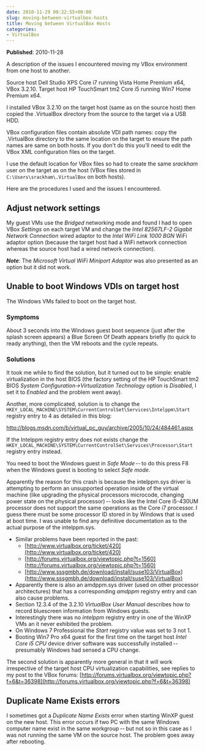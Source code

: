 ```yaml
---
date: 2010-11-29 00:22:55+00:00
slug: moving-between-virtualbox-hosts
title: Moving between VirtualBox Hosts
categories:
- VirtualBox
---
```


**Published**: 2010-11-28

A description of the issues I encountered moving my VBox environment from one host to another.

<!--more-->

Source host 
     Dell Studio XPS Core i7 running Vista Home Premium x64, VBox 3.2.10. 
Target host 
     HP TouchSmart tm2 Core i5 running Win7 Home Premium x64. 

I installed VBox 3.2.10 on the target host (same as on the source host) then copied the .VirtualBox directory from the source to the target via a USB HDD.

VBox configuration files contain absolute VDI path names: copy the .VirtualBox directory to the same location on the target to ensure the path names are same on both hosts. If you don't do this you'll need to edit the VBox XML configuration files on the target.

I use the default location for VBox files so had to create the same _srackham_ user on the target as on the host (VBox files stored in `C:\Users\srackham\.VirtualBox` on both hosts).

Here are the procedures I used and the issues I encountered.



## Adjust network settings

My guest VMs use the _Bridged_ networking mode and found I had to open VBox _Settings_ on each target VM and change the _Intel 82567LF-2 Gigabit Network Connection_ wired adaptor to the _Intel WiFi Link 1000 BGN_ WiFi adaptor option (because the target host had a WiFi network connection whereas the source host had a wired network connection).




**_Note_**:
The _Microsoft Virtual WiFi Miniport Adaptor_ was also presented as an option but it did not work.




## Unable to boot Windows VDIs on target host

The Windows VMs failed to boot on the target host.

### Symptoms

About 3 seconds into the Windows guest boot sequence (just after the splash screen appears) a Blue Screen Of Death appears briefly (to quick to ready anything), then the VM reboots and the cycle repeats.

### Solutions

It took me while to find the solution, but it turned out to be simple: enable virtualization in the host BIOS (the factory setting of the HP TouchSmart tm2 BIOS _System Configuration->Virtualization Technology_ option is _Disabled_, I set it to _Enabled_ and the problem went away).

Another, more complicated, solution is to change the `HKEY_LOCAL_MACHINE\SYSTEM\CurrentControlSet\Services\Intelppm\Start` registry entry to 4 as detailed in this blog:

<http://blogs.msdn.com/b/virtual_pc_guy/archive/2005/10/24/484461.aspx>

If the Intelppm registry entry does not exists change the `HKEY_LOCAL_MACHINE\SYSTEM\CurrentControlSet\Services\Processor\Start` registry entry instead.

You need to boot the Windows guest in _Safe Mode_ -- to do this press F8 when the Windows guest is booting to select _Safe mode_.

Apparently the reason for this crash is because the intelppm.sys driver is attempting to perform an unsupported operation inside of the virtual machine (like upgrading the physical processors microcode, changing power state on the physical processor) -- looks like the Intel Core i5-430UM processor does not support the same operations as the Core i7 processor. I guess there must be some processor ID stored in by Windows that is used at boot time.  I was unable to find any definitive documentation as to the actual purpose of the intelppm.sys.

  * Similar problems have been reported in the past: 
    * [http://www.virtualbox.org/ticket/420](http://www.virtualbox.org/ticket/420)
    * [http://forums.virtualbox.org/viewtopic.php?t=1560](http://forums.virtualbox.org/viewtopic.php?t=1560)
    * [http://www.sssgmbh.de/download/install/suse103/VirtualBox](http://www.sssgmbh.de/download/install/suse103/VirtualBox)
  * Apparently there is also an amdppm.sys driver (used on other processor architectures) that has a corresponding _amdppm_ registry entry and can also cause problems. 
  * Section 12.3.4 of the 3.2.10 _VirtualBox User Manual_ describes how to record bluescreen information from Windows guests. 
  * Interestingly there was no _intelppm_ registry entry in one of the WinXP VMs an it never exhibited the problem. 
  * On Windows 7 Professional the _Start_ registry value was set to 3 not 1. 
  * Booting Win7 Pro x64 guest for the first time on the target host _Intel Core i5 CPU_ device driver software was successfully installed -- presumably Windows had sensed a CPU change. 

The second solution is apparently more general in that it will work irrespective of the target host CPU virtualization capabilities, see replies to my post to the VBox forums: [http://forums.virtualbox.org/viewtopic.php?f=6&t=36398](http://forums.virtualbox.org/viewtopic.php?f=6&t=36398)



## Duplicate Name Exists errors

I sometimes got a _Duplicate Name Exists_ error when starting WinXP guest on the new host. This error occurs if two PC with the same Windows computer name exist in the same workgroup -- but not so in this case as I was not running the same VM on the source host.  The problem goes away after rebooting.
